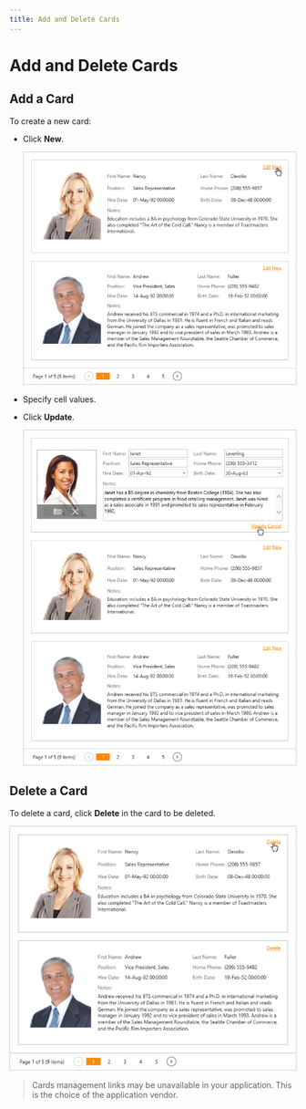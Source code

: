 ```yaml
---
title: Add and Delete Cards
---
```

# Add and Delete Cards
## Add a Card
To create a new card:
* Click **New**.
	
	![EUD_CardView_NewCard](../../../images/Img120609.png)
* Specify cell values.
* Click **Update**.
	
	![EUD_CardView_Update](../../../images/Img121507.png)

## Delete a Card
To delete a card, click **Delete** in the card to be deleted.

![EUD_CardView_Delete](../../../images/Img121509.png)

> Cards management links may be unavailable in your application. This is the choice of the application vendor.